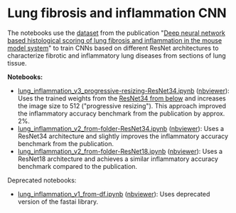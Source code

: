 # Lung fibrosis and inflammation CNN

The notebooks use the [dataset](https://osf.io/28qbc/) from the publication "[Deep neural network based histological scoring of lung fibrosis and inflammation in the mouse model system](https://journals.plos.org/plosone/article?id=10.1371/journal.pone.0202708)" to train CNNs based on different ResNet architectures to characterize fibrotic and inflammatory lung diseases from sections of lung tissue.

**Notebooks:**
* [lung_inflammation_v3_progressive-resizing-ResNet34.ipynb](https://github.com/MicPie/lung/blob/master/lung_inflammation_v3_progressive-resizing-ResNet34.ipynb) ([nbviewer](https://nbviewer.jupyter.org/github/MicPie/lung/blob/master/lung_inflammation_v3_progressive-resizing-ResNet34.ipynb)): Uses the trained weights from the [ResNet34 from below](https://github.com/MicPie/lung/blob/master/lung_inflammation_v2_from-folder-ResNet34.ipynb) and increases the image size to 512 ("progressive resizing"). This approach improved the inflammatory accuracy benchmark from the publication by approx. 2%.
* [lung_inflammation_v2_from-folder-ResNet34.ipynb](https://github.com/MicPie/lung/blob/master/lung_inflammation_v2_from-folder-ResNet34.ipynb) ([nbviewer](https://nbviewer.jupyter.org/github/MicPie/lung/blob/master/lung_inflammation_v2_from-folder-ResNet34.ipynb)): Uses a ResNet34 architecture and slightly improves the inflammatory accuracy benchmark from the publication.
* [lung_inflammation_v2_from-folder-ResNet18.ipynb](https://github.com/MicPie/lung/blob/master/lung_inflammation_v2_from-folder-ResNet18.ipynb) ([nbviewer](https://nbviewer.jupyter.org/github/MicPie/lung/blob/master/lung_inflammation_v2_from-folder-ResNet18.ipynb)): Uses a ResNet18 architecture and achieves a similar inflammatory accuracy benchmark compared to the publication.


Deprecated notebooks:
* [lung_inflammation_v1_from-df.ipynb]() ([nbviewer](https://nbviewer.jupyter.org/github/MicPie/lung/blob/master/lung_inflammation_v1_from-df.ipynb)): Uses deprecated version of the fastai library.
